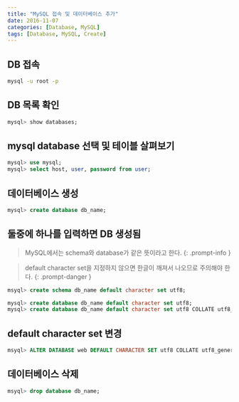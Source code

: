 ```yaml
---
title: "MySQL 접속 및 데이터베이스 추가"
date: 2016-11-07
categories: [Database, MySQL]
tags: [Database, MySQL, Create]
---
```


## DB 접속

```bash
mysql -u root -p
```

## DB 목록 확인

```sql
mysql> show databases;     
```

## mysql database 선택 및 테이블 살펴보기

```sql
mysql> use mysql;
mysql> select host, user, password from user;
```

## 데이터베이스 생성

```sql
mysql> create database db_name;    
```

## 둘중에 하나를 입력하면 DB 생성됨

> MySQL에서는 schema와 database가 같은 뜻이라고 한다.
{: .prompt-info }

> default character set을 지정하지 않으면 한글이 깨져서 나오므로 주의해야 한다.
{: .prompt-danger }

```sql
msyql> create schema db_name default character set utf8;
```

```sql
mysql> create database db_name default character set utf8;
mysql> create database db_name default character set utf8 COLLATE utf8_general_ci;
```

## default character set 변경

```sql
msyql> ALTER DATABASE web DEFAULT CHARACTER SET utf8 COLLATE utf8_general_ci;
```

## 데이터베이스 삭제

```sql
msyql> drop database db_name;
```